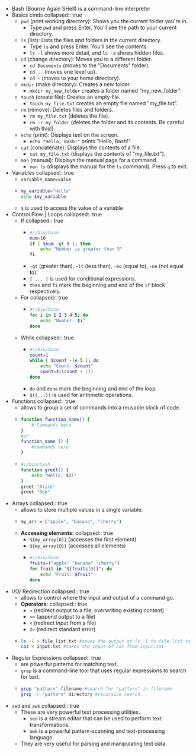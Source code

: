 - Bash (Bourne Again SHell) is a command-line interpreter
- Basics cmds
  collapsed:: true
	- `pwd` (print working directory): Shows you the current folder you're in.
		- Type `pwd` and press Enter. You'll see the path to your current directory.
	- `ls` (list): Lists the files and folders in the current directory.
		- Type `ls` and press Enter. You'll see the contents.
		- `ls -l` shows more detail, and `ls -a` shows hidden files.
	- `cd` (change directory): Moves you to a different folder.
		- `cd Documents` (moves to the "Documents" folder).
		- `cd ..` (moves one level up).
		- `cd ~` (moves to your home directory).
	- `mkdir` (make directory): Creates a new folder.
		- `mkdir my_new_folder` creates a folder named "my_new_folder".
	- `touch` (create file): Creates an empty file.
		- `touch my_file.txt` creates an empty file named "my_file.txt".
	- `rm` (remove): Deletes files and folders.
		- `rm my_file.txt` (deletes the file).
		- `rm -r my_folder` (deletes the folder and its contents. Be careful with this!).
	- `echo` (print): Displays text on the screen.
		- `echo "Hello, Bash!"` prints "Hello, Bash!".
	- `cat` (concatenate): Displays the contents of a file.
		- `cat my_file.txt` (displays the contents of "my_file.txt").
	- `man` (manual): Displays the manual page for a command.
		- `man ls` (displays the manual for the `ls` command). Press `q` to exit.
- Variables
  collapsed:: true
	- `variable_name=value`
	- ```bash
	  my_variable="Hello"
	  echo $my_variable
	  ```
	- `$` is used to access the value of a variable
- Control Flow | Loops
  collapsed:: true
	- If
	  collapsed:: true
		- ```bash
		  #!/bin/bash
		  num=10
		  if [ $num -gt 5 ]; then
		      echo "Number is greater than 5"
		  fi
		  ```
		- `-gt` (greater than), `-lt` (less than), `-eq` (equal to), `-ne` (not equal to).
		- `[ ... ]` is used for conditional expressions.
		- `then` and `fi` mark the beginning and end of the `if` block respectively.
	- For
	  collapsed:: true
		- ```bash
		  #!/bin/bash
		  for i in 1 2 3 4 5; do
		      echo "Number: $i"
		  done
		  ```
	- While
	  collapsed:: true
		- ```bash
		  #!/bin/bash
		  count=1
		  while [ $count -le 5 ]; do
		      echo "Count: $count"
		      count=$((count + 1))
		  done
		  ```
		- `do` and `done` mark the beginning and end of the loop.
		- `$((...))` is used for arithmetic operations.
- Functions
  collapsed:: true
	- allows to group a set of commands into a reusable block of code.
	- ```bash
	  function function_name() {
	      # Commands here
	  }
	  #or
	  function_name () {
	      #commands here
	  }	
	  ```
	- ```bash
	  #!/bin/bash
	  function greet() {
	      echo "Hello, $1!"
	  }
	  greet "Alice"
	  greet "Bob"
	  ```
- Arrays
  collapsed:: true
	- allows to store multiple values in a single variable.
	- ```bash
	  my_arr = ("apple", "banana", "cherry")
	  ```
	- **Accessing elements:**
	  collapsed:: true
		- `${my_array[0]}` (accesses the first element)
		- `${my_array[@]}` (accesses all elements)
		- ```bash
		  #!/bin/bash
		  fruits=("apple" "banana" "cherry")
		  for fruit in "${fruits[@]}"; do
		      echo "Fruit: $fruit"
		  done
		  ```
- I/O/ Redirection
  collapsed:: true
	- allows to control where the input and output of a command go.
	- **Operators:**
	  collapsed:: true
		- `>` (redirect output to a file, overwriting existing content)
		- `>>` (append output to a file)
		- `<` (redirect input from a file)
		- `2>` (redirect standard error)
	- ```bash
	  ls -l > file_list.txt #saves the output of ls -l to file_list.txt
	  cat < input.txt #takes the input of cat from input.txt
	  ```
- Regular Expressions
  collapsed:: true
	- are powerful patterns for matching text.
	- `grep` is a command-line tool that uses regular expressions to search for text.
	- ```bash
	  grep "pattern" filename #search for "pattern" in filename
	  grep -r "pattern" directory #recursive search.
	  ```
- `sed` and `awk`
  collapsed:: true
	- These are very powerful text processing utilities.
		- `sed` is a stream editor that can be used to perform text transformations.
		- `awk` is a powerful pattern-scanning and text-processing language.
	- They are very useful for parsing and manipulating text data.
